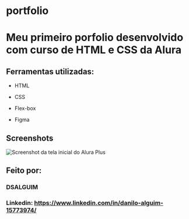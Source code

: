 # portfolio

# Meu primeiro porfolio desenvolvido com curso de HTML e CSS da Alura



## Ferramentas utilizadas:

* HTML

* CSS

* Flex-box

* Figma

## Screenshots
![Screenshot da tela inicial do Alura Plus](https://i.imgur.com/BqoJDfJ.jpg)

## Feito por:

### DSALGUIM

### Linkedin: https://www.linkedin.com/in/danilo-alguim-15773974/

```

